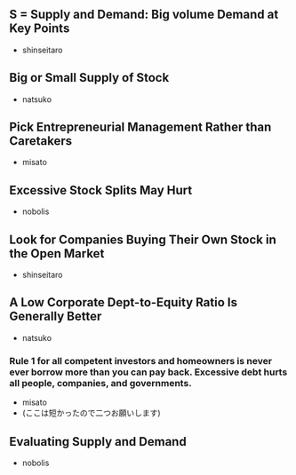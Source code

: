 ## S = Supply and Demand: Big volume Demand at Key Points

- shinseitaro

## Big or Small Supply of Stock

- natsuko

## Pick Entrepreneurial Management Rather than Caretakers

- misato

## Excessive Stock Splits May Hurt

- nobolis


## Look for Companies Buying Their Own Stock in the Open Market

- shinseitaro

## A Low Corporate Dept-to-Equity Ratio Is Generally Better

- natsuko

###  Rule 1 for all competent investors and homeowners is never ever borrow more than you can pay back. Excessive debt hurts all people, companies, and governments. 

- misato
- (ここは短かったので二つお願いします)

## Evaluating Supply and Demand 

- nobolis



